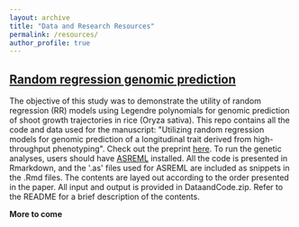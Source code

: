 ```yaml
---
layout: archive
title: "Data and Research Resources"
permalink: /resources/
author_profile: true
---
```


## [Random regression genomic prediction](/resources/RR_GP/README)

The objective of this study was to demonstrate the utility of random regression (RR) models using Legendre polynomials for genomic prediction of shoot growth trajectories in rice (Oryza sativa). This repo contains all the code and data used for the manuscript: "Utilizing random regression models for genomic prediction of a longitudinal trait derived from high-throughput phenotyping". Check out the preprint [here](https://www.biorxiv.org/content/early/2018/05/11/319897). To run the genetic analyses, users should have [ASREML](https://www.vsni.co.uk/downloads/asreml/) installed. All the code is presented in Rmarkdown, and the '.as' files used for ASREML are included as snippets in the .Rmd files. The contents are layed out according to the order presented in the paper. All input and output is provided in DataandCode.zip. Refer to the README for a brief description of the contents.

**More to come**

